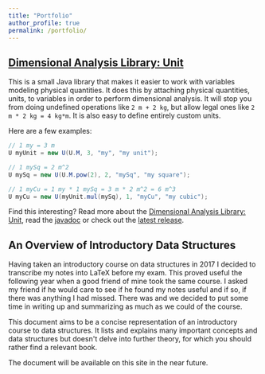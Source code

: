 ```yaml
---
title: "Portfolio"
author_profile: true
permalink: /portfolio/
---
```


## [Dimensional Analysis Library: Unit](unit/)
This is a small Java library that makes it easier to work with variables modeling physical quantities. It does this by attaching physical quantities, units, to variables in order to perform dimensional analysis. It will stop you from doing undefined operations like `2 m + 2 kg`, but allow legal ones like `2 m * 2 kg = 4 kg*m`. It is also easy to define entirely custom units.

Here are a few examples:
```java
// 1 my = 3 m
U myUnit = new U(U.M, 3, "my", "my unit");

// 1 mySq = 2 m^2
U mySq = new U(U.M.pow(2), 2, "mySq", "my square");

// 1 myCu = 1 my * 1 mySq = 3 m * 2 m^2 = 6 m^3
U myCu = new U(myUnit.mul(mySq), 1, "myCu", "my cubic");
```

Find this interesting? Read more about the [Dimensional Analysis Library: Unit](https://ecen.github.io/portfolio/unit/), read the [javadoc](https://ecen.github.io/unit/) or check out the [latest release](https://github.com/ecen/unit/).

## An Overview of Introductory Data Structures
Having taken an introductory course on data structures in 2017 I decided to transcribe my notes into LaTeX before my exam. This proved useful the following year when a good friend of mine took the same course. I asked my friend if he would care to see if he found my notes useful and if so, if there was anything I had missed. There was and we decided to put some time in writing up and summarizing as much as we could of the course.

This document aims to be a concise representation of an introductory course to data structures. It lists and explains many important concepts and data structures but doesn't delve into further theory, for which you should rather find a relevant book.

The document will be available on this site in the near future.